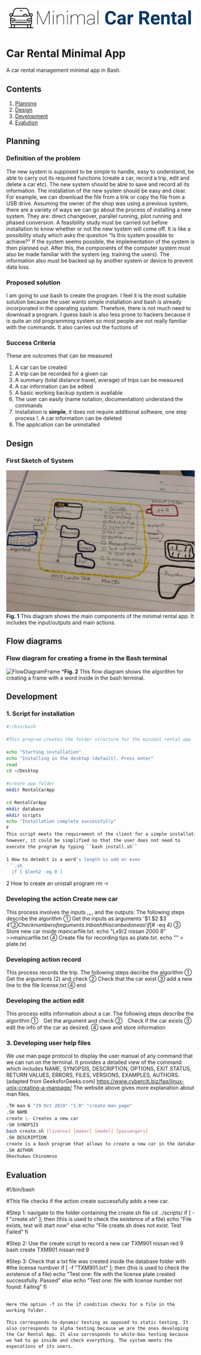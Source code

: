 ![CarRental](logo.png)

Car Rental Minimal App
===========================

A car rental management minimal app in Bash.

Contents
-----
  1. [Planning](#planning)
  1. [Design](#design)
  1. [Development](#development)
  1. [Evalution](#evaluation)

Planning
----------
### Definition of the problem
 The new system is supposed to be simple to handle, easy to understand, be able to carry out its required functions (create a car, record a trip, edit and delete a car etc). The new system should be able to save and record all its information. 
The installation of the new system should be easy and clear. For example, we can download the file from a link or copy the file from a USB drive. Assuming the owner of the shop was using a previous system, there are a variety of ways we can go about the process of installing a new system. They are: direct changeover, parallel running, pilot running and phased conversion.
A feasibility study must be carried out before installation to know whether or not the new system will come off. It is like a possibility study which asks the question “Is this system possible to achieve?”  If the system seems possible, the implementation of the system is then planned out. 
After this, the components of the computer system must also be made familiar with the system (eg. training the users). The information also must be backed up by another system or device to prevent data loss. 
### Proposed solution
I am going to use bash to create the program. I feel it is the most suitable solution because the user wants simple installation and bash is already incorporated in the operating system. Therefore, there is not much need to download a program. I guess bash is also less prone to hackers because it is quite an old programming system so most people are not really familiar with the commands. It also carries out the fuctions of 
### Success Criteria
These are outcomes that can be measured
1. A car can be created 
1. A trip can be recorded for a given car
1. A summary (total distance travel, average) of trips can be measured
1. A car information can be edited
1. A basic working backup system is available
1. The user can easily (name notation, documentation) understand the commands
1. Installation is **simple**, it does not require additional software, one step process
!. A car information can be deleted
1. The application can be uninstalled

Design
---------
### First Sketch of System
![CarRental](diagram.jpg)
**Fig. 1** This diagram shows the main components of the minimal rental app. It includes the input/outputs and main actions.

## Flow diagrams 

### Flow diagram for creating a frame in the Bash terminal
![FlowDiagramFrame](FLOWCHART.png)
***Fig. 2** This flow diagram shows the algorithm for creating a frame with a word inside in the bash terminal.

Development
--------
### 1. Script for installation
```.sh
#!/bin/bash

#This program creates the folder structure for the minimal rental app

echo "Starting installation"
echo "Installing in the desktop (default). Press enter"
read
cd ~/Desktop

#create app folder
mkdir RentalCarApp

cd RentalCarApp
mkdir database
mkdir scripts
echo "Installation complete successfully"
F
This script meets the requirement of the client for a simple installation
however, it could be simplified so that the user does not need to
execute the program by typing ``bash install.sh``

1 How to detedct is a word's length is odd or even
```.sh
  if [ $len%2 -eq 0 ]
```
2 How to create an unistall program
rm -r 

### Developing the action Create new car
This process involves the inputs _,_,_,_, and the outputs:
The following steps describe the algorithm
① Get the inputs as arguments '$1 $2 $3 $4'
② Check number of arguments. In bash this can be done as 'if [$# -eq 4]
③ Store new car inside maincarfile.txt. echo "Lx9/2 nissan 2000 8" >>maincarfile.txt
④ Create file for recording tips as plate.txt. echo "" > plate.txt

### Developing action record
This process records the trip.
The following steps decribe the algorithm
① Get the arguments (2) and check
② Check that the car exist
③ add a new line to the file license.txt
④ end

### Developing the action edit
This process edits information about a car.
The following steps describe the algorithm
①　Get the argument and check
②　Check if the car exists
③ edit the info of the car as desired.
④ save and store information

### 3. Developing user help files
We use man page protocol to display the user manual of any command that we can run on the terminal. It provides a detailed view of the command which includes NAME, SYNOPSIS, DESCRIPTION, OPTIONS, EXIT STATUS, RETURN VALUES, ERRORS, FILES, VERSIONS, EXAMPLES, AUTHORS.(adapted from GeeksforGeeks.com)
https://www.cyberciti.biz/faq/linux-unix-creating-a-manpage/
The website above gives more explanation about man files.

```.sh
.TH man 6 "29 Oct 2019" "1.0" "create man page"
.SH NAME
create \- Creates a new car
-SH SYNOPSIS
bash create.sh [license] [maker] [model] [passengers]
.SH DESCRIPTION
create is a bash program that allows to create a new car in the database
.SH AUTHOR
Okechukwu Chinomnso
```

Evaluation
-----------
#!/bin/bash

#This file checks if the action create successfully adds a new car.

#Step 1: navigate to the folder containing the create.sh file
cd ../scripts/
if [ -f "create.sh" ]; then (this is used to check the existence of a file)
        echo "File exists, test will start now"
else
        echo "File create.sh does not exist. Test Failed"
fi

#Step 2: Use the create script to record a new car TXM901 nissan red 9
bash create TXM901 nissan red 9

#Step 3: Check that a txt file was created inside the database folder with
#the license numbver
if [ -f "TXM901.txt" ]; then (this is used to check the existence of a file)
        echo "Test one: file with the license plate created successfully. Passed"
else
        echo "Test one: file with license number not found: Failing"
fi
```

Here the option -f in the if condition checks for a file in the working folder.

This corresponds to dynamic testing as opposed to static testing. It also corresponds to alpha testing because we are the ones developing the Car Rental App. It also corresponds to white-box testing because we had to go inside and check everything. The system meets the expecations of its users. 







